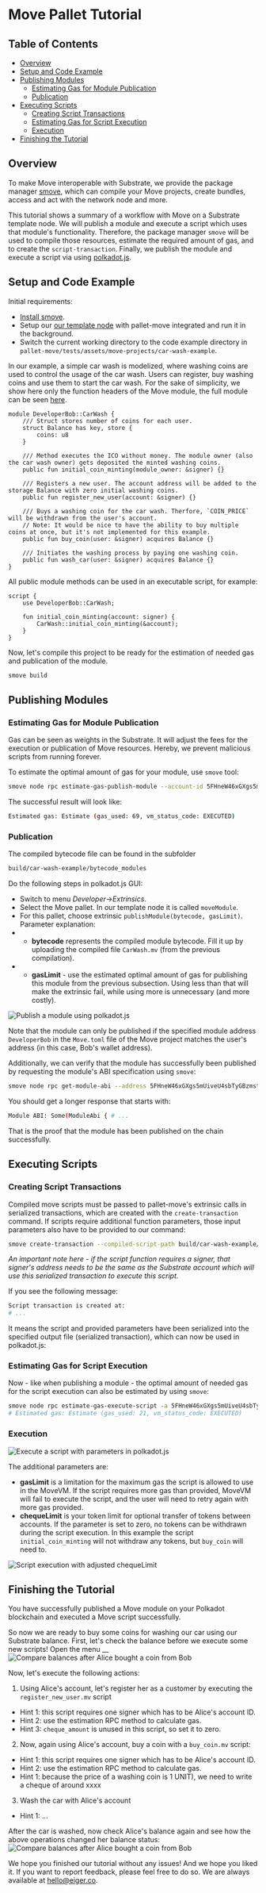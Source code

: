 # Move Pallet Tutorial

## Table of Contents

- [Overview](#overview)
- [Setup and Code Example](#setup-and-code-example)
- [Publishing Modules](#publishing-modules)
  - [Estimating Gas for Module Publication](#estimating-gas-for-module-publication)
  - [Publication](#publication)
- [Executing Scripts](#executing-scripts)
  - [Creating Script Transactions](#creating-script-transactions)
  - [Estimating Gas for Script Execution](#estimating-gas-for-script-execution)
  - [Execution](#execution)
- [Finishing the Tutorial](#finishing-the-tutorial)


## Overview

To make Move interoperable with Substrate, we provide the package manager [smove](https://github.com/eigerco/smove), which can compile your Move projects, create bundles, access and act with the network node and more.

This tutorial shows a summary of a workflow with Move on a Substrate template node. We will publish a module and execute a script which uses that module's functionality. Therefore, the package manager `smove` will be used to compile those resources, estimate the required amount of gas, and to create the `script-transaction`. Finally, we publish the module and execute a script via using [polkadot.js](https://polkadot.js.org/apps/).


## Setup and Code Example 

Initial requirements:
- [Install smove](https://github.com/eigerco/smove).
- Setup our [our template node](https://github.com/eigerco/substrate-node-template-move-vm-test) with pallet-move integrated and run it in the background.
- Switch the current working directory to the code example directory in `pallet-move/tests/assets/move-projects/car-wash-example`.

In our example, a simple car wash is modelized, where washing coins are used to control the usage of the car wash. Users can register, buy washing coins and use them to start the car wash. For the sake of simplicity, we show here only the function headers of the Move module, the full module can be seen [here](https://github.com/eigerco/pallet-move/blob/main/tests/assets/move-projects/car-wash-example/sources/CarWash.move).

```move
module DeveloperBob::CarWash {
    /// Struct stores number of coins for each user.
    struct Balance has key, store {
        coins: u8
    }

    /// Method executes the ICO without money. The module owner (also the car wash owner) gets deposited the minted washing coins.
    public fun initial_coin_minting(module_owner: &signer) {}

    /// Registers a new user. The account address will be added to the storage Balance with zero initial washing coins.
    public fun register_new_user(account: &signer) {}

    /// Buys a washing coin for the car wash. Therfore, `COIN_PRICE` will be withdrawn from the user's account.
    // Note: It would be nice to have the ability to buy multiple coins at once, but it's not implemented for this example.
    public fun buy_coin(user: &signer) acquires Balance {}

    /// Initiates the washing process by paying one washing coin.
    public fun wash_car(user: &signer) acquires Balance {}
}
```

All public module methods can be used in an executable script, for example:
```move
script {
    use DeveloperBob::CarWash;
    
    fun initial_coin_minting(account: signer) {
        CarWash::initial_coin_minting(&account);
    }
}
```

Now, let's compile this project to be ready for the estimation of needed gas and publication of the module.
```sh
smove build
```

## Publishing Modules

### Estimating Gas for Module Publication

Gas can be seen as weights in the Substrate. It will adjust the fees for the execution or publication of Move resources. Hereby, we prevent malicious scripts from running forever.

To estimate the optimal amount of gas for your module, use `smove` tool:
```sh
smove node rpc estimate-gas-publish-module --account-id 5FHneW46xGXgs5mUiveU4sbTyGBzmstUspZC92UhjJM694ty --module-path build/car-wash-example/bytecode_modules/CarWash.mv
```

The successful result will look like:
```sh
Estimated gas: Estimate (gas_used: 69, vm_status_code: EXECUTED)
```

### Publication 

The compiled bytecode file can be found in the subfolder
```sh
build/car-wash-example/bytecode_modules
```

Do the following steps in polkadot.js GUI:
* Switch to menu _Developer_->_Extrinsics_.
* Select the Move pallet. In our template node it is called `moveModule`.
* For this pallet, choose extrinsic `publishModule(bytecode, gasLimit)`. Parameter explanation:
* - __bytecode__ represents the compiled module bytecode. Fill it up by uploading the compiled file `CarWash.mv` (from the previous compilation).
* - __gasLimit__ - use the estimated optimal amount of gas for publishing this module from the previous subsection. Using less than that will make the extrinsic fail, while using more is unnecessary (and more costly).

![Publish a module using polkadot.js](assets/polkadot.js_publish_module.png)

Note that the module can only be published if the specified module address `DeveloperBob` in the `Move.toml` file of the Move project matches the user's address (in this case, Bob's wallet address).

Additionally, we can verify that the module has successfully been published by requesting the module's ABI specification using `smove`:
```sh
smove node rpc get-module-abi --address 5FHneW46xGXgs5mUiveU4sbTyGBzmstUspZC92UhjJM694ty --name CarWash
```
You should get a longer response that starts with:
```sh
Module ABI: Some(ModuleAbi { # ...
```
That is the proof that the module has been published on the chain successfully.


## Executing Scripts

### Creating Script Transactions

Compiled move scripts must be passed to pallet-move's extrinsic calls in serialized transactions, which are created with the `create-transaction` command. If scripts require additional function parameters, those input parameters also have to be provided to our command:
```sh
smove create-transaction --compiled-script-path build/car-wash-example/bytecode_scripts/initial_coin_minting.mv --args signer:5FHneW46xGXgs5mUiveU4sbTyGBzmstUspZC92UhjJM694ty
```
_An important note here - if the script function requires a signer, that signer's address needs to be the same as the Substrate account which will use this serialized transaction to execute this script._

If you see the following message: 
```sh
Script transaction is created at:
# ... 
```
It means the script and provided parameters have been serialized into the specified output file (serialized transaction), which can now be used in polkadot.js:

### Estimating Gas for Script Execution

Now - like when publishing a module - the optimal amount of needed gas for the script execution can also be estimated by using `smove`:
```sh
smove node rpc estimate-gas-execute-script -a 5FHneW46xGXgs5mUiveU4sbTyGBzmstUspZC92UhjJM694ty -s build/car-wash-example/script_transactions/initial_coin_minting.mvt --cheque-limit 0
# Estimated gas: Estimate (gas_used: 21, vm_status_code: EXECUTED)
```

### Execution

![Execute a script with parameters in polkadot.js](assets/polkadot.js_execute_script_init.png)

The additional parameters are:
* __gasLimit__ is a limitation for the maximum gas the script is allowed to use in the MoveVM. If the script requires more gas than provided, MoveVM will fail to execute the script, and the user will need to retry again with more gas provided.
* __chequeLimit__ is your token limit for optional transfer of tokens between accounts. If the parameter is set to zero, no tokens can be withdrawn during the script execution. In this example the script `initial_coin_minting` will not withdraw any tokens, but `buy_coin` will need to.

![Script execution with adjusted __chequeLimit__](assets/polkadot.js_execute_script_buy.png)


## Finishing the Tutorial

You have successfully published a Move module on your Polkadot blockchain and executed a Move script successfully.

So now we are ready to buy some coins for washing our car using our Substrate balance. First, let's check the balance before we execute some new scripts! Open the menu __
![Compare balances after Alice bought a coin from Bob](assets/polkadot.js_buy_coin_balances_before.png)

Now, let's execute the following actions:
1. Using Alice's account, let's register her as a customer by executing the `register_new_user.mv` script
  - Hint 1: this script requires one signer which has to be Alice's account ID.
  - Hint 2: use the estimation RPC method to calculate gas.
  - Hint 3: `cheque_amount` is unused in this script, so set it to zero.
 
2. Now, again using Alice's account, buy a coin with a `buy_coin.mv` script:
  - Hint 1: this script requires one signer which has to be Alice's account ID.
  - Hint 2: use the estimation RPC method to calculate gas.
  - Hint 1: because the price of a washing coin is 1 UNIT), we need to write a cheque of around xxxx
 
3. Wash the car with Alice's account 
  - Hint 1: ...

After the car is washed, now check Alice's balance again and see how the above operations changed her balance status:
![Compare balances after Alice bought a coin from Bob](assets/polkadot.js_buy_coin_balances_after.png)

We hope you finished our tutorial without any issues! And we hope you liked it. If you want to report feedback, please feel free to do so. We are always available at [hello@eiger.co](mailto:hello@eiger.co).
